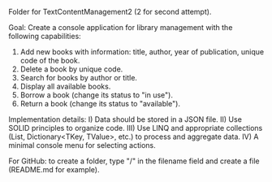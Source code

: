 Folder for TextContentManagement2 (2 for second attempt).

Goal:
Create a console application for library management with the following capabilities:
1) Add new books with information: title, author, year of publication, unique code of the book.
2) Delete a book by unique code.
3) Search for books by author or title.
4) Display all available books.
5) Borrow a book (change its status to "in use").
6) Return a book (change its status to "available").

Implementation details:
I) Data should be stored in a JSON file.
II) Use SOLID principles to organize code.
III) Use LINQ and appropriate collections (List<T>, Dictionary<TKey, TValue>, etc.) to process and aggregate data.
IV) A minimal console menu for selecting actions.

For GitHub: to create a folder, type "/" in the filename field and create a file (README.md for example).
